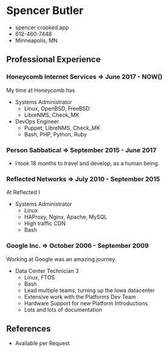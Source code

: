 # Spencer Butler
- spencer crooked.app
- 612-460-7448
- Minneapolis, MN
## Professional Experience 
### Honeycomb Internet Services => June 2017 - NOW()
My time at Honeycomb has 

- Systems Administrator
    - Linux, OpenBSD, FreeBSD
    - LibreNMS, Check_MK
- DevOps Engineer
    - Puppet, LibreNMS, Check_MK
    - Bash, PHP, Python, Ruby
### Person Sabbatical           => September 2015 - June 2017
- I took 18 months to travel and develop, as a human being.
### Reflected Networks          => July 2010 - September 2015
At Reflected I   

- Systems Administrator 
    - Linux
    - HAProxy, Nginx, Apache, MySQL
    - High traffic CDN
    - Bash
### Google Inc.                 => October 2006 - September 2009
Working at Google was an amazing journey.  

- Data Center Technician 3
    - Linux, FTOS
    - Bash
  - Lead multiple teams, turning up the Iowa datacenter
  - Extensive work with the Platforms Dev Team
  - Hardware Support for new Platform Introductions
  - Lots and lots of documentation
## References
- Available per Request
